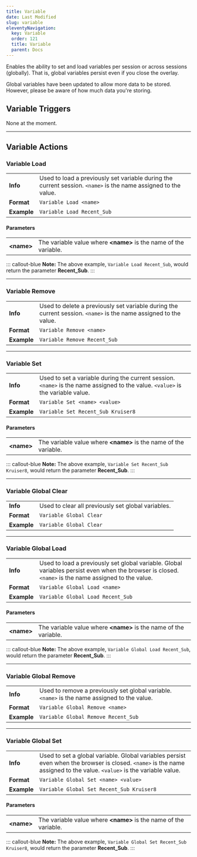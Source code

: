 ```yaml
---
title: Variable
date: Last Modified
slug: variable
eleventyNavigation:
  key: Variable
  order: 121
  title: Variable
  parent: Docs
---
```


Enables the ability to set and load variables per session or across sessions (globally). That is, global variables persist even if you close the overlay.

Global variables have been updated to allow more data to be stored. However, please be aware of how much data you're storing.


## Variable Triggers
None at the moment.

***

## Variable Actions

### Variable Load
| | |
------------ | -------------
**Info** | Used to load a previously set variable during the current session. `<name>` is the name assigned to the value.
**Format** | `Variable Load <name>`
**Example** | `Variable Load Recent_Sub`

#### Parameters
| | |
------------ | -------------
**\<name\>** | The variable value where **\<name\>** is the name of the variable.

::: callout-blue
**Note:** The above example, `Variable Load Recent_Sub`, would return the parameter **Recent_Sub**.
:::

***

### Variable Remove
| | |
------------ | -------------
**Info** | Used to delete a previously set variable during the current session. `<name>` is the name assigned to the value.
**Format** | `Variable Remove <name>`
**Example** | `Variable Remove Recent_Sub`

***

### Variable Set
| | |
------------ | -------------
**Info** | Used to set a variable during the current session. `<name>` is the name assigned to the value. `<value>` is the variable value.
**Format** | `Variable Set <name> <value>`
**Example** | `Variable Set Recent_Sub Kruiser8`

#### Parameters
| | |
------------ | -------------
**\<name\>** | The variable value where **\<name\>** is the name of the variable.

::: callout-blue
**Note:** The above example, `Variable Set Recent_Sub Kruiser8`, would return the parameter **Recent_Sub**.
:::

***

### Variable Global Clear
| | |
------------ | -------------
**Info** | Used to clear all previously set global variables.
**Format** | `Variable Global Clear`
**Example** | `Variable Global Clear`

***

### Variable Global Load
| | |
------------ | -------------
**Info** | Used to load a previously set global variable. Global variables persist even when the browser is closed. `<name>` is the name assigned to the value.
**Format** | `Variable Global Load <name>`
**Example** | `Variable Global Load Recent_Sub`

#### Parameters
| | |
------------ | -------------
**\<name\>** | The variable value where **\<name\>** is the name of the variable.

::: callout-blue
**Note:** The above example, `Variable Global Load Recent_Sub`, would return the parameter **Recent_Sub**.
:::

***

### Variable Global Remove
| | |
------------ | -------------
**Info** | Used to remove a previously set global variable. `<name>` is the name assigned to the value.
**Format** | `Variable Global Remove <name>`
**Example** | `Variable Global Remove Recent_Sub`

***

### Variable Global Set
| | |
------------ | -------------
**Info** | Used to set a global variable. Global variables persist even when the browser is closed. `<name>` is the name assigned to the value. `<value>` is the variable value.
**Format** | `Variable Global Set <name> <value>`
**Example** | `Variable Global Set Recent_Sub Kruiser8`

#### Parameters
| | |
------------ | -------------
**\<name\>** | The variable value where **\<name\>** is the name of the variable.

::: callout-blue
**Note:** The above example, `Variable Global Set Recent_Sub Kruiser8`, would return the parameter **Recent_Sub**.
:::
